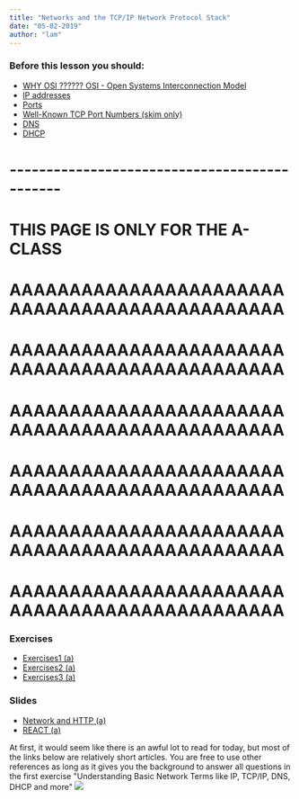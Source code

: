 ```yaml
---
title: "Networks and the TCP/IP Network Protocol Stack"
date: "05-02-2019"
author: "lam"
---
```


### Before this lesson you should:

<!--readings_begin-->
- [WHY OSI ?????? OSI - Open Systems Interconnection Model](https://en.wikipedia.org/wiki/OSI_model)
- [IP addresses](https://en.wikipedia.org/wiki/IP_address)
- [Ports](https://www.lifewire.com/port-numbers-on-computer-networks-817939)
- [Well-Known TCP Port Numbers (skim only)](https://www.webopedia.com/quick_ref/portnumbers.asp)
- [DNS](https://computer.howstuffworks.com/dns.htm)
- [DHCP](https://kb.iu.edu/d/adov)
<!--readings_end-->

# ---------------------------------------------
# THIS PAGE IS ONLY FOR THE A-CLASS
# AAAAAAAAAAAAAAAAAAAAAAAAAAAAAAAAAAAAAAAAAAAAAA
# AAAAAAAAAAAAAAAAAAAAAAAAAAAAAAAAAAAAAAAAAAAAAA
# AAAAAAAAAAAAAAAAAAAAAAAAAAAAAAAAAAAAAAAAAAAAAA
# AAAAAAAAAAAAAAAAAAAAAAAAAAAAAAAAAAAAAAAAAAAAAA
# AAAAAAAAAAAAAAAAAAAAAAAAAAAAAAAAAAAAAAAAAAAAAA
# AAAAAAAAAAAAAAAAAAAAAAAAAAAAAAAAAAAAAAAAAAAAAA

### Exercises

<!--exercises_begin-->
- [Exercises1 (a)](/period1/week2/exercises/nw1_stack)
- [Exercises2 (a)](https://dr.dk)
- [Exercises3 (a)](https://studypoints.dk)
 <!--exercises_end-->

### Slides
<!--slides_begin-->
- [Network and HTTP (a)](https://docs.google.com/presentation/d/1moykrrcv19ZBBSo3OKpGFvroby0Fh6-PPTVmErNjTI4/edit?usp=sharing)
- [REACT (a)](http://sem3slides.mydemos.dk/react1/react1.html#1)
<!--slides_end-->


At first, it would seem like there is an awful lot to read for today, but most of the links below are relatively short articles. You are free to use other references as long as it gives you the background to answer all questions in the first exercise "Understanding Basic Network Terms like IP, TCP/IP, DNS, DHCP and more"
[![](media/osi.png)](https://www.studytonight.com/computer-networks/reference-models)

